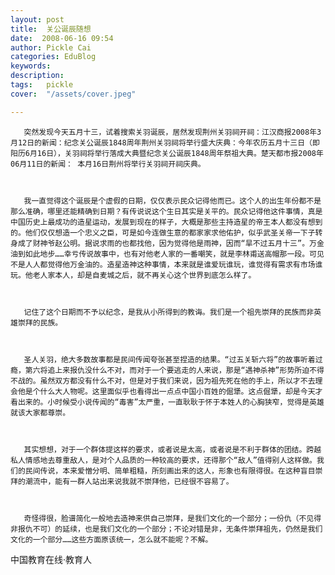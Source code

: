```yaml
---
layout: post  
title:  关公诞辰随想  
date:  2008-06-16 09:54  
author: Pickle Cai  
categories: EduBlog  
keywords: 
description:   
tags:	pickle   
cover:  "/assets/cover.jpeg"  

---  
```

    
       突然发现今天五月十三，试着搜索关羽诞辰，居然发现荆州关羽祠开祠：江汉商报2008年3月12日的新闻：纪念关公诞辰1848周年荆州关羽祠将举行盛大庆典：今年农历五月十三日（即阳历6月16日），关羽祠将举行落成大典暨纪念关公诞辰1848周年祭祖大典。楚天都市报2008年06月11日的新闻： 本月16日荆州将举行关羽祠开祠庆典。



       我一直觉得这个诞辰是个虚假的日期，仅仅表示民众记得他而已。这个人的出生年份都不是那么准确，哪里还能精确到日期？有传说说这个生日其实是关平的。民众记得他这件事情，真是中国历史上最成功的造星运动，发展到现在的样子，大概是那些主持造星的帝王本人都没有想到的。他们仅仅想造一个忠义之臣，可是如今连做生意的都家家求他佑护，似乎武圣关帝一下子转身成了财神爷赵公明。据说求雨的也都找他，因为觉得他是雨神，因而“旱不过五月十三”。万金油到如此地步……幸亏传说故事中，也有对他老人家的一番嘲笑，就是李林甫送高帽那一段。可见不是人人都觉得他万金油的。造星造神这种事情，本来就是谁爱玩谁玩，谁觉得有需求有市场谁玩。他老人家本人，却是自麦城之后，就不再关心这个世界到底怎么样了。



       记住了这个日期而不予以纪念，是我从小所得到的教诲。我们是一个祖先崇拜的民族而非英雄崇拜的民族。



       圣人关羽，绝大多数故事都是民间传闻夸张甚至捏造的结果。“过五关斩六将”的故事听着过瘾，第六将追上来报仇没什么不对，而对于一个要逃走的人来说，那是“遇神杀神”形势所迫不得不战的。虽然双方都没有什么不对，但是对于我们来说，因为祖先死在他的手上，所以才不去理会他是个什么大人物呢。这里面似乎也看得出一点点中国小百姓的倔犟。这点倔犟，却是今天才看出来的。小时候受小说传闻的“毒害”太严重，一直耿耿于怀于本姓人的心胸狭窄，觉得是英雄就该大家都尊崇。



       其实想想，对于一个群体提这样的要求，或者说是太高，或者说是不利于群体的团结。跨越私人情感地去尊重敌人，是对个人品质的一种较高的要求，还得那个“敌人”值得别人这样做。我们的民间传说，本来爱憎分明、简单粗糙，所刻画出来的这人，形象也有限得很。在这种盲目崇拜的潮流中，能有一群人站出来说我就不崇拜他，已经很不容易了。



       奇怪得很，脸谱简化一般地去造神来供自己崇拜，是我们文化的一个部分；一份仇（不见得非报仇不可）的延续，也是我们文化的一个部分；不论对错是非，无条件崇拜祖先，仍然是我们文化的一个部分……这些方面原该统一，怎么就不能呢？不解。



		    
 中国教育在线·教育人

